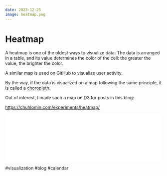 ```yaml
---
date: 2023-12-25
image: heatmap.png
---
```


# Heatmap

A heatmap is one of the oldest ways to visualize data.
The data is arranged in a table, and its value determines the color of the cell: the greater the value, the brighter the color.

A similar map is used on GitHub to visualize user activity.

By the way, if the data is visualized on a map following the same principle, it is called a [choropleth](https://en.wikipedia.org/wiki/Choropleth_map).

Out of interest, I made such a map on D3 for posts in this blog:

https://chuhlomin.com/experiments/heatmap/

<iframe src="/experiments/heatmap/"
    width="100%"
    height="auto"
    style="border: none;"
    onload="const viewBox = this.contentWindow.document.querySelector('svg').getAttribute('viewBox');
    const [x, y, width, height] = viewBox.split(',');
    this.style.aspectRatio = width / height;"
></iframe>

#visualization #blog #calendar
